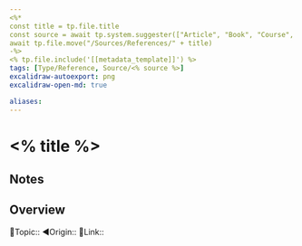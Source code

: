 ```yaml
---
<%*
const title = tp.file.title
const source = await tp.system.suggester(["Article", "Book", "Course", "Journal", "Newsletter", "Philosopher", "Podcast", "Thoughts", "Wiki", "Video"], ["Article", "Book", "Course", "Journal", "Newsletter", "Philosopher", "Podcast", "Thoughts", "Wiki", "Video"])
await tp.file.move("/Sources/References/" + title)
-%>
<% tp.file.include('[[metadata_template]]') %>
tags: [Type/Reference, Source/<% source %>]
excalidraw-autoexport: png
excalidraw-open-md: true

aliases:
---
```

# <% title %>

## Notes


## Overview
🔼Topic::
◀Origin::
🔗Link::


